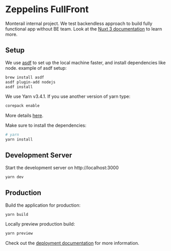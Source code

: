 # Zeppelins FullFront

Monterail internal project. We test backendless approach to build fully functional app without BE team.
Look at the [Nuxt 3 documentation](https://nuxt.com/docs/getting-started/introduction) to learn more.

## Setup

We use [asdf](https://asdf-vm.com/) to set up the local machine faster, and install dependencies like node.
example of asdf setup:

```bash
brew install asdf
asdf plugin-add nodejs
asdf install
```

We use Yarn v3.4.1. If you use another version of yarn type:

```bash
corepack enable
```

More details [here](https://yarnpkg.com/getting-started/install).

Make sure to install the dependencies:

```bash
# yarn
yarn install
```

## Development Server

Start the development server on http://localhost:3000

```bash
yarn dev
```

## Production

Build the application for production:

```bash
yarn build
```

Locally preview production build:

```bash
yarn preview
```

Check out the [deployment documentation](https://nuxt.com/docs/getting-started/deployment) for more information.
